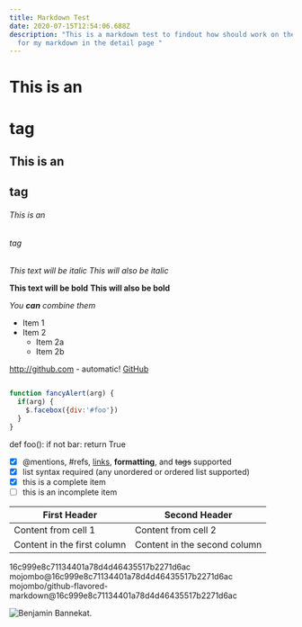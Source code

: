 ```yaml
---
title: Markdown Test
date: 2020-07-15T12:54:06.688Z
description: "This is a markdown test to findout how should work on the styling
  for my markdown in the detail page "
---
```

# This is an <h1> tag
## This is an <h2> tag
###### This is an <h6> tag

*This text will be italic*
_This will also be italic_

**This text will be bold**
__This will also be bold__

_You **can** combine them_

* Item 1
* Item 2
  * Item 2a
  * Item 2b

http://github.com - automatic!
[GitHub](http://github.com)
```javascript

function fancyAlert(arg) {
  if(arg) {
    $.facebox({div:'#foo'})
  }
}

```

def foo():
    if not bar:
        return True


- [x] @mentions, #refs, [links](), **formatting**, and <del>tags</del> supported
- [x] list syntax required (any unordered or ordered list supported)
- [x] this is a complete item
- [ ] this is an incomplete item

First Header | Second Header
------------ | -------------
Content from cell 1 | Content from cell 2
Content in the first column | Content in the second column

16c999e8c71134401a78d4d46435517b2271d6ac
mojombo@16c999e8c71134401a78d4d46435517b2271d6ac
mojombo/github-flavored-markdown@16c999e8c71134401a78d4d46435517b2271d6ac


![Benjamin Bannekat](https://octodex.github.com/images/bannekat.png).



